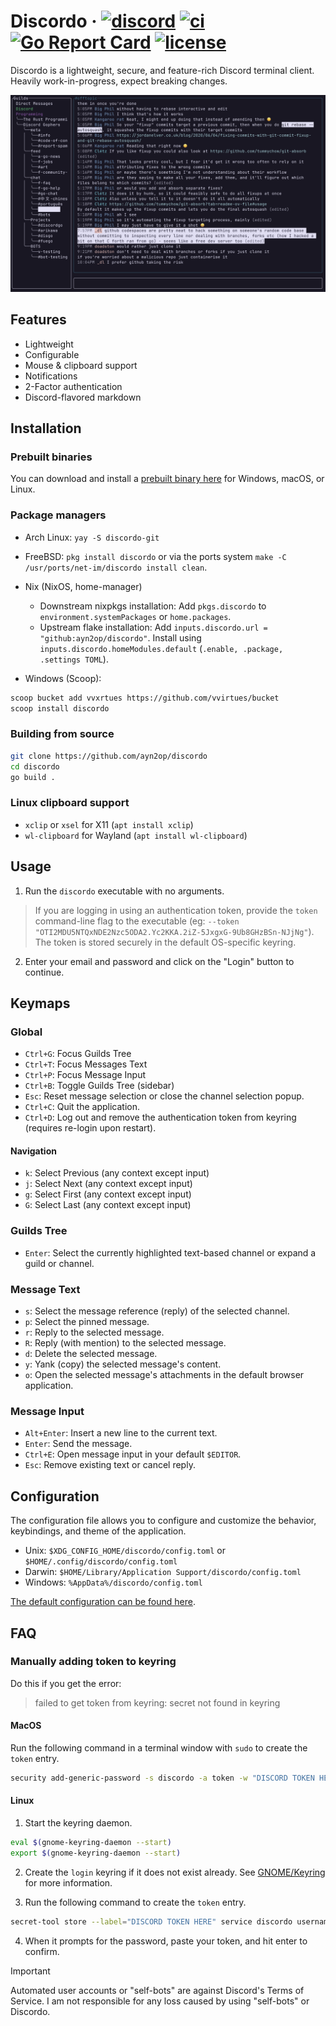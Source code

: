 # Discordo &middot; [![discord](https://img.shields.io/discord/1297292231299956788?color=5865F2&logo=discord&logoColor=white)](https://discord.com/invite/VzF9UFn2aB) [![ci](https://github.com/ayn2op/discordo/actions/workflows/ci.yml/badge.svg)](https://github.com/ayn2op/discordo/actions/workflows/ci.yml) [![Go Report Card](https://goreportcard.com/badge/github.com/ayn2op/discordo)](https://goreportcard.com/report/github.com/ayn2op/discordo) [![license](https://img.shields.io/github/license/ayn2op/discordo?logo=github)](https://github.com/ayn2op/discordo/blob/master/LICENSE)

Discordo is a lightweight, secure, and feature-rich Discord terminal client. Heavily work-in-progress, expect breaking changes.

![Preview](.github/preview.png)

## Features

- Lightweight
- Configurable
- Mouse & clipboard support
- Notifications
- 2-Factor authentication
- Discord-flavored markdown

## Installation

### Prebuilt binaries

You can download and install a [prebuilt binary here](https://nightly.link/ayn2op/discordo/workflows/ci/main) for Windows, macOS, or Linux.

### Package managers

- Arch Linux: `yay -S discordo-git`
- FreeBSD: `pkg install discordo` or via the ports system `make -C /usr/ports/net-im/discordo install clean`.
- Nix (NixOS, home-manager)
  - Downstream nixpkgs installation: Add `pkgs.discordo` to `environment.systemPackages` or `home.packages`.
  <!-- Temporary until downstream home-manager module --> 
  - Upstream flake installation: Add `inputs.discordo.url = "github:ayn2op/discordo"`. Install using `inputs.discordo.homeModules.default` (`.enable, .package, .settings TOML`).

- Windows (Scoop):

```sh
scoop bucket add vvxrtues https://github.com/vvirtues/bucket
scoop install discordo
```

### Building from source

```bash
git clone https://github.com/ayn2op/discordo
cd discordo
go build .
```

### Linux clipboard support

- `xclip` or `xsel` for X11 (`apt install xclip`)
- `wl-clipboard` for Wayland (`apt install wl-clipboard`)

## Usage

1. Run the `discordo` executable with no arguments.

> If you are logging in using an authentication token, provide the `token` command-line flag to the executable (eg: `--token "OTI2MDU5NTQxNDE2Nzc5ODA2.Yc2KKA.2iZ-5JxgxG-9Ub8GHzBSn-NJjNg"`). The token is stored securely in the default OS-specific keyring.

2. Enter your email and password and click on the "Login" button to continue.

## Keymaps

### Global

- `Ctrl+G`: Focus Guilds Tree
- `Ctrl+T`: Focus Messages Text
- `Ctrl+P`: Focus Message Input
- `Ctrl+B`: Toggle Guilds Tree (sidebar)
- `Esc`: Reset message selection or close the channel selection popup.
- `Ctrl+C`: Quit the application.
- `Ctrl+D`: Log out and remove the authentication token from keyring (requires re-login upon restart).

#### Navigation

- `k`: Select Previous (any context except input)
- `j`: Select Next  (any context except input)
- `g`: Select First (any context except input)
- `G`: Select Last (any context except input)

### Guilds Tree

- `Enter`: Select the currently highlighted text-based channel or expand a guild or channel.

### Message Text

- `s`: Select the message reference (reply) of the selected channel.
- `p`: Select the pinned message.
- `r`: Reply to the selected message.
- `R`: Reply (with mention) to the selected message.
- `d`: Delete the selected message.
- `y`: Yank (copy) the selected message's content.
- `o`: Open the selected message's attachments in the default browser application.

### Message Input

- `Alt+Enter`: Insert a new line to the current text.
- `Enter`: Send the message.
- `Ctrl+E`: Open message input in your default `$EDITOR`.
- `Esc`: Remove existing text or cancel reply.

## Configuration

The configuration file allows you to configure and customize the behavior, keybindings, and theme of the application.

- Unix: `$XDG_CONFIG_HOME/discordo/config.toml` or `$HOME/.config/discordo/config.toml`
- Darwin: `$HOME/Library/Application Support/discordo/config.toml`
- Windows: `%AppData%/discordo/config.toml`

[The default configuration can be found here](./internal/config/config.go).

## FAQ

### Manually adding token to keyring

Do this if you get the error:

> failed to get token from keyring: secret not found in keyring

#### MacOS

Run the following command in a terminal window with `sudo` to create the `token` entry.

```sh
security add-generic-password -s discordo -a token -w "DISCORD TOKEN HERE"
```

#### Linux

1. Start the keyring daemon.

```sh
eval $(gnome-keyring-daemon --start)
export $(gnome-keyring-daemon --start)
```

2. Create the `login` keyring if it does not exist already. See [GNOME/Keyring](https://wiki.archlinux.org/title/GNOME/Keyring) for more information.

3. Run the following command to create the `token` entry.

```sh
secret-tool store --label="DISCORD TOKEN HERE" service discordo username token
```

4. When it prompts for the password, paste your token, and hit enter to confirm.

> [!IMPORTANT]
> Automated user accounts or "self-bots" are against Discord's Terms of Service. I am not responsible for any loss caused by using "self-bots" or Discordo.
